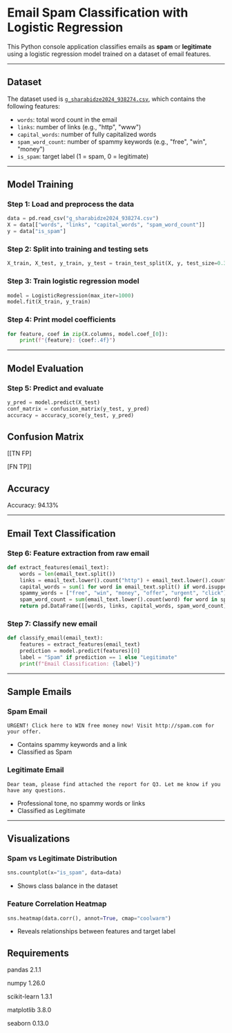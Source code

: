 # Email Spam Classification with Logistic Regression

This Python console application classifies emails as **spam** or **legitimate** using a logistic regression model trained on a dataset of email features.

---

## Dataset

The dataset used is [`g_sharabidze2024_938274.csv`](https://github.com/your-username/your-repo-name/blob/main/g_sharabidze2024_938274.csv), which contains the following features:

- `words`: total word count in the email
- `links`: number of links (e.g., "http", "www")
- `capital_words`: number of fully capitalized words
- `spam_word_count`: number of spammy keywords (e.g., "free", "win", "money")
- `is_spam`: target label (1 = spam, 0 = legitimate)

---

## Model Training

### Step 1: Load and preprocess the data
```python
data = pd.read_csv("g_sharabidze2024_938274.csv")
X = data[["words", "links", "capital_words", "spam_word_count"]]
y = data["is_spam"]
```

### Step 2: Split into training and testing sets

```python
X_train, X_test, y_train, y_test = train_test_split(X, y, test_size=0.3, random_state=42)
```

### Step 3: Train logistic regression model

```python
model = LogisticRegression(max_iter=1000)
model.fit(X_train, y_train)
```

### Step 4: Print model coefficients

```python
for feature, coef in zip(X.columns, model.coef_[0]):
    print(f"{feature}: {coef:.4f}")
```
---
## Model Evaluation

### Step 5: Predict and evaluate

```python
y_pred = model.predict(X_test)
conf_matrix = confusion_matrix(y_test, y_pred)
accuracy = accuracy_score(y_test, y_pred)
```

## Confusion Matrix

[[TN FP]

[FN TP]]


## Accuracy

Accuracy: 94.13%

---
## Email Text Classification

### Step 6: Feature extraction from raw email

```python
def extract_features(email_text):
    words = len(email_text.split())
    links = email_text.lower().count("http") + email_text.lower().count("www")
    capital_words = sum(1 for word in email_text.split() if word.isupper())
    spammy_words = ["free", "win", "money", "offer", "urgent", "click"]
    spam_word_count = sum(email_text.lower().count(word) for word in spammy_words)
    return pd.DataFrame([[words, links, capital_words, spam_word_count]], columns=X.columns)

```

### Step 7: Classify new email

```python
def classify_email(email_text):
    features = extract_features(email_text)
    prediction = model.predict(features)[0]
    label = "Spam" if prediction == 1 else "Legitimate"
    print(f"Email Classification: {label}")

```

---
## Sample Emails

### Spam Email

`URGENT! Click here to WIN free money now! Visit http://spam.com for your offer.`

- Contains spammy keywords and a link
- Classified as Spam

### Legitimate Email

`Dear team, please find attached the report for Q3. Let me know if you have any questions.`

- Professional tone, no spammy words or links
- Classified as Legitimate

---

## Visualizations

### Spam vs Legitimate Distribution

```python
sns.countplot(x="is_spam", data=data)
```
- Shows class balance in the dataset

### Feature Correlation Heatmap

```python
sns.heatmap(data.corr(), annot=True, cmap="coolwarm")
```
- Reveals relationships between features and target label

## Requirements

pandas 2.1.1

numpy 1.26.0

scikit-learn 1.3.1

matplotlib 3.8.0

seaborn 0.13.0
